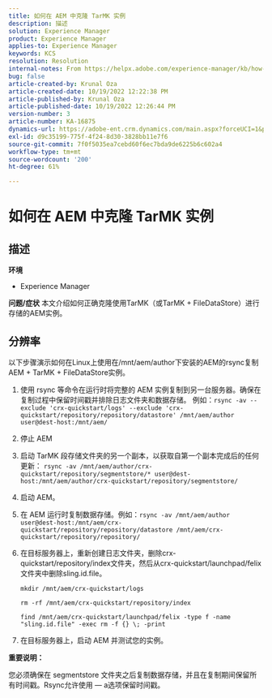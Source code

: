 ```yaml
---
title: 如何在 AEM 中克隆 TarMK 实例
description: 描述
solution: Experience Manager
product: Experience Manager
applies-to: Experience Manager
keywords: KCS
resolution: Resolution
internal-notes: From https://helpx.adobe.com/experience-manager/kb/how-to-clone-an-AEM-TarMK-instance-AEM.html
bug: false
article-created-by: Krunal Oza
article-created-date: 10/19/2022 12:22:38 PM
article-published-by: Krunal Oza
article-published-date: 10/19/2022 12:26:44 PM
version-number: 3
article-number: KA-16875
dynamics-url: https://adobe-ent.crm.dynamics.com/main.aspx?forceUCI=1&pagetype=entityrecord&etn=knowledgearticle&id=708341b2-a84f-ed11-bba2-00224808679b
exl-id: d9c35199-775f-4f24-8d30-3828bb11e7f6
source-git-commit: 7f0f5035ea7cebd60f6ec7bda9de6225b6c602a4
workflow-type: tm+mt
source-wordcount: '200'
ht-degree: 61%

---
```


# 如何在 AEM 中克隆 TarMK 实例

## 描述

<b>环境</b>
- Experience Manager



<b>问题/症状</b>
本文介绍如何正确克隆使用TarMK（或TarMK + FileDataStore）进行存储的AEM实例。


## 分辨率


以下步骤演示如何在Linux上使用在/mnt/aem/author下安装的AEM的rsync复制AEM + TarMK + FileDataStore实例。

1. 使用 rsync 等命令在运行时将完整的 AEM 实例复制到另一台服务器。确保在复制过程中保留时间戳并排除日志文件夹和数据存储。 例如：`rsync -av --exclude 'crx-quickstart/logs' --exclude 'crx-quickstart/repository/repository/datastore' /mnt/aem/author user@dest-host:/mnt/aem/`
2. 停止 AEM
3. 启动 TarMK 段存储文件夹的另一个副本，以获取自第一个副本完成后的任何更新： `rsync -av /mnt/aem/author/crx-quickstart/repository/segmentstore/* user@dest-host:/mnt/aem/author/crx-quickstart/repository/segmentstore/`
4. 启动 AEM。
5. 在 AEM 运行时复制数据存储。例如：`rsync -av /mnt/aem/author user@dest-host:/mnt/aem/crx-quickstart/repository/repository/datastore /mnt/aem/crx-quickstart/repository/repository/`
6. 在目标服务器上，重新创建日志文件夹，删除crx-quickstart/repository/index文件夹，然后从crx-quickstart/launchpad/felix文件夹中删除sling.id.file。

   `mkdir /mnt/aem/crx-quickstart/logs`

   `rm -rf /mnt/aem/crx-quickstart/repository/index`

   `find /mnt/aem/crx-quickstart/launchpad/felix -type f -name "sling.id.file" -exec rm -f {} \; -print`
7. 在目标服务器上，启动 AEM 并测试您的实例。


<b>重要说明：</b>

您必须确保在 segmentstore 文件夹之后复制数据存储，并且在复制期间保留所有时间戳。Rsync允许使用 — a选项保留时间戳。
